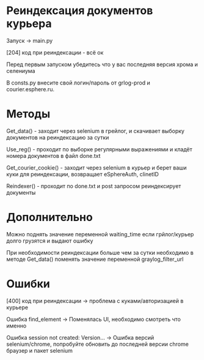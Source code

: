 # Реиндексация документов курьера

Запуск -> main.py

[204] код при реиндексации - всё ок

Перед первым запуском убедитесь что у вас последняя версия хрома и селениума

В consts.py внесите свой логин/пароль от grlog-prod и courier.esphere.ru.

# Методы
Get_data() - заходит через selenium в грейлог, и скачивает выборку документов на реиндексацию за сутки

Use_reg() - проходит по выборке регулярными выражениями и кладёт номера документов в файл done.txt

Get_courier_cookie() - заходит через selenium в курьер и берет ваши куки для реиндексации, возвращает eSphereAuth, clinetID 

Reindexer() - проходит по done.txt и post запросом реиндексирует документы

# Дополнительно
Можно поднять значение переменной waiting_time если грйлог/курьер долго грузятся и выдают ошибку

При необходимости реиндексации больше чем за сутки необходимо в методе Get_data() поменять значение переменной graylog_filter_url

# Ошибки

[400] код при реиндексации -> проблема с куками/авторизацией в курьере

Ошибка find_element -> Поменялась UI, необходимо смотреть что именно

Ошибка session not created: Version... -> Ошибка версий selenium/chrome, попробуйте обновить до последней версии chrome браузер и пакет selenium
